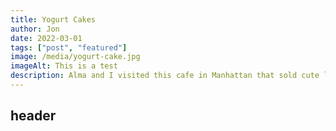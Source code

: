 ```yaml
---
title: Yogurt Cakes
author: Jon
date: 2022-03-01
tags: ["post", "featured"]
image: /media/yogurt-cake.jpg
imageAlt: This is a test
description: Alma and I visited this cafe in Manhattan that sold cute little yogurt cakes in transparent square containers. We heard a lot of good things about the cafe, so we were particularly excited to try their cakes. We bought two different flavors; I got the strawberry one and Alma got the blueberry one since they were the most popular items on their menu. Both of the yogurt cakes we bought were extremely creamy, light, delicate, and not overly sweet. The cake paired with the fresh berries made me feel refreshed (especially the strawberry one). Sometimes, yogurt cakes have a more dense, chewier texture due to over mixing the batter. However, these yogurt cakes were not dense at all. Overall, we would rate this cafe a 9/10 from the two items that we tried. All of the flavors compliment each other harmoniously. I would definitely recommend this spot to everyone, even those who don’t have a sweet tooth.
---
```


## header
